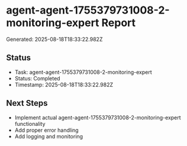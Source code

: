 # agent-agent-1755379731008-2-monitoring-expert Report

Generated: 2025-08-18T18:33:22.982Z

## Status
- Task: agent-agent-1755379731008-2-monitoring-expert
- Status: Completed
- Timestamp: 2025-08-18T18:33:22.982Z

## Next Steps
- Implement actual agent-agent-1755379731008-2-monitoring-expert functionality
- Add proper error handling
- Add logging and monitoring

